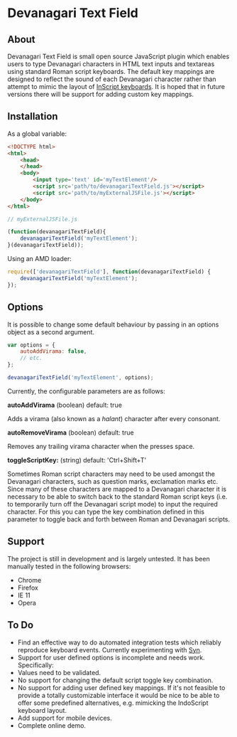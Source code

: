 # Devanagari Text Field


## About

Devanagari Text Field is small open source JavaScript plugin which enables
users to type Devanagari characters in HTML text inputs and textareas
using standard Roman script keyboards. The default key mappings are designed to reflect the
sound of each Devanagari character rather than attempt to mimic the layout of
<a href='http://en.wikipedia.org/wiki/InScript_keyboard'>InScript keyboards</a>. It is hoped
that in future versions there will be support for adding custom key mappings.





## Installation

As a global variable:


```html
<!DOCTYPE html>
<html>
    <head>
    </head>
    <body>
    	<input type='text' id='myTextElement'/>
        <script src='path/to/devanagariTextField.js'></script>
        <script src='path/to/myExternalJSFile.js'></script>
    </body>
</html>
```
```javascript
// myExternalJSFile.js

(function(devanagariTextField){
	devanagariTextField('myTextElement');
}(devanagariTextField));

```
Using an AMD loader:

```javascript
require(['devanagariTextField'], function(devanagariTextField) {
	devanagariTextField('myTextElement');
});
```


## Options
It is possible to change some default behaviour by passing in an options object as a second argument.

```javascript
var options = {
	autoAddVirama: false,
    // etc.
};

devanagariTextField('myTextElement', options);
```

Currently, the configurable parameters are as follows:

**autoAddVirama**  (boolean) default: true

Adds a virama (also known as a *halant*) character after every consonant.

**autoRemoveVirama**  (boolean) default: true

Removes any trailing virama character when the presses space.

**toggleScriptKey:**  (string) default: 'Ctrl+Shift+T'

Sometimes Roman script characters may need to be used amongst the Devanagari characters, such as question marks, exclamation marks etc. Since many of these characters are mapped to a Devanagari character it is necessary to be able to switch back to the standard Roman script keys (i.e. to temporarily turn off the Devanagari script mode) to input the required character. For this you can type the key combination defined in this parameter to toggle back and forth between Roman and Devanagari scripts.


## Support

The project is still in development and is largely untested. It has been manually tested in the following browsers:

* Chrome
* Firefox
* IE 11
* Opera


## To Do

* Find an effective way to do automated integration tests which reliably reproduce keyboard events. Currently experimenting with [Syn]( https://github.com/bitovi/syn).
* Support for user defined options is incomplete and needs work. Specifically:
 * Values need to be validated.
 * No support for changing the default script toggle key combination.
 * No support for adding user defined key mappings. If it's not feasible to provide a totally customizable interface it would be
 nice to be able to offer some predefined alternatives, e.g. mimicking the IndoScript keyboard layout.
* Add support for mobile devices.
* Complete online demo.
